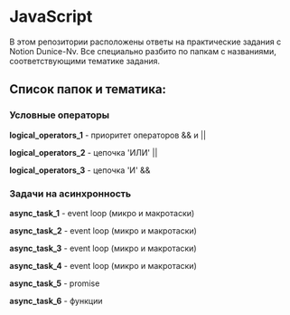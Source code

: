 # JavaScript

В этом репозитории расположены ответы на практические задания c Notion Dunice-Nv. Все специально разбито по папкам с названиями, соответствующими тематике задания.

## Список папок и тематика:

### Условные операторы

**logical_operators_1** - приоритет операторов && и ||

**logical_operators_2** - цепочка 'ИЛИ' ||

**logical_operators_3** - цепочка 'И' &&

### Задачи на асинхронность

**async_task_1** - event loop (микро и макротаски)

**async_task_2** - event loop (микро и макротаски)

**async_task_3** - event loop (микро и макротаски)

**async_task_4** - event loop (микро и макротаски)

**async_task_5** - promise

**async_task_6** - функции
